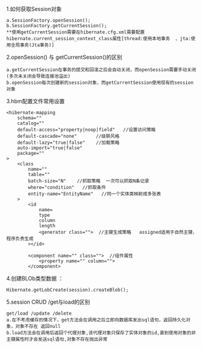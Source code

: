 1.如何获取Session对象

	a.SessionFactory.openSession();
	b.SessionFactory.getCurrentSession();
	**使用getCurrentSession需要在hibernate.cfg.xml需要配置hibernate.current_session_context_class属性[thread:使用本地事务  、jta:使用全局事务(Jta事务)]
2.openSession() 与 getCurrentSession()的区别

	a.getCurrentSession在事务的提交和回滚之后会自动关闭，而openSession需要手动关闭(多次未关闭会导致连接池溢出)
	b.openSession每次创建新的session对象，而getCurrentSession使用现有的session对象
3.hbm配置文件常用设置

	<hibernate-mapping 
		schema="" 
		catalog="" 
		default-access="property|noop|field"   //设置访问策略
		default-cascade="none"       //级联风格
		default-lazy="true|false"    //加载策略
		auto-import="true|false" 
		package=""
	>
		<class 
			name="" 
			table=""
			batch-size="N"    //抓取策略  一次可以抓取N条记录
			where="condition"   //抓取条件
			entity-name="EntityName"   //同一个实体类映射成多张表
		>
			<id
				name=
				type
				column
				length
				<generator class="">  //主键生成策略   assigned适用于自然主键，程序负责生成
			></id>
			
			<component name="" class="">  //组件属性
				<property name="" column="">
			</component>
4.创建BLOb类型数据 ： 

	Hibernate.getLobCreate(session).createBlob();
5.session CRUD /get与load的区别

	get/load /update /delete 
	a.在不考虑缓存的情况下，get方法会在调用之后立即向数据库发出sql语句，返回持久化对象，对象不存在 返回null
	b.load方法会在调用后返回个代理对象,该代理对象只保存了实体对象的id,直到使用对象的非主键属性时才会发送sql语句,对象不存在抛出异常
	
			